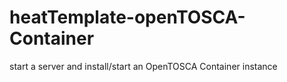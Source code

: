 # heatTemplate-openTOSCA-Container
start a server and install/start an OpenTOSCA Container instance
